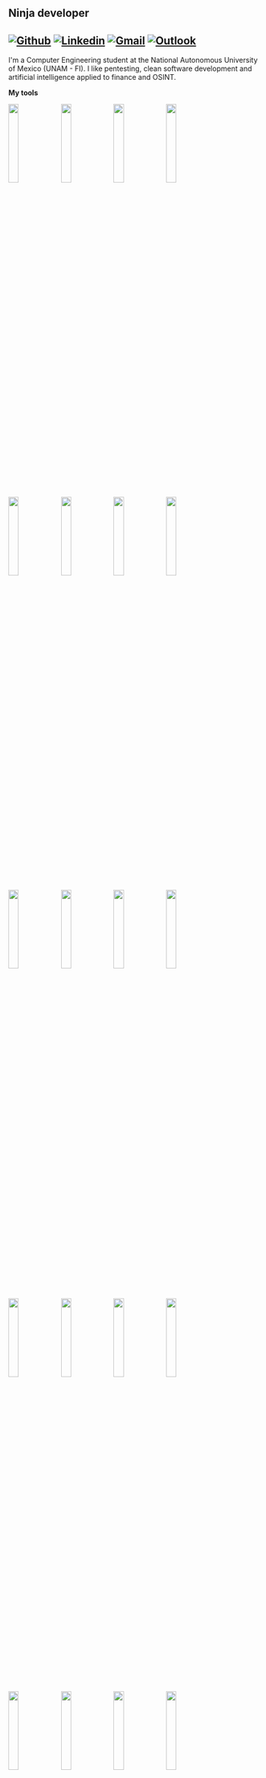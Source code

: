 ## Ninja developer

[![Github](https://img.shields.io/badge/-Github-000?style=flat&logo=Github&logoColor=white)](https://github.com/ValdrST)
[![Linkedin](https://img.shields.io/badge/-LinkedIn-blue?style=flat&logo=Linkedin&logoColor=white)](https://www.linkedin.com/in/valdrst/)
[![Gmail](https://img.shields.io/badge/-Gmail-c14438?style=flat&logo=Gmail&logoColor=white)](mailto:valdr.stiglitz@gmail.com)
[![Outlook](https://img.shields.io/badge/-Outlook-0078D4?style=flat&logo=Microsoft-Outlook&logoColor=white)](mailto:dark_reggae_93@comunidad.unam.mx)
--

I'm a Computer Engineering student at the National Autonomous University of Mexico (UNAM - FI). 
I like pentesting, clean software development and artificial intelligence applied to finance and OSINT.

**My tools**

  <code><img width="20%" src="https://www.vectorlogo.zone/logos/docker/docker-official.svg"></code>
  <code><img width="20%" src="https://www.vectorlogo.zone/logos/git-scm/git-scm-ar21.svg"></code>
  <code><img width="20%" src="https://www.vectorlogo.zone/logos/golang/golang-official.svg"></code>
  <code><img width="20%" src="https://www.vectorlogo.zone/logos/linux/linux-ar21.svg"></code>
  <br/>
  <code><img width="20%" src="https://www.vectorlogo.zone/logos/python/python-ar21.svg"></code>
  <code><img width="20%" src="https://upload.wikimedia.org/wikipedia/commons/9/99/Unofficial_JavaScript_logo_2.svg"></code>
  <code><img width="20%" src="https://www.vectorlogo.zone/logos/ruby-lang/ruby-lang-vertical.svg"></code>
<code><img width="20%" src="https://www.vectorlogo.zone/logos/php/php-ar21.svg"></code>
  <br/>
  <code><img width="20%" src="https://www.vectorlogo.zone/logos/jquery/jquery-official.svg"></code>
<code><img width="20%" src="https://www.vectorlogo.zone/logos/tensorflow/tensorflow-ar21.svg"></code>
  <code><img width="20%" src="https://www.vectorlogo.zone/logos/npmjs/npmjs-ar21.svg"></code>
  <code><img width="20%" src="https://www.vectorlogo.zone/logos/java/java-ar21.svg"></code>

  <br/>
  <code><img width="20%" src="https://www.vectorlogo.zone/logos/swift/swift-official.svg"></code>
  <code><img width="20%" src="https://www.vectorlogo.zone/logos/kotlinlang/kotlinlang-ar21.svg"></code>
  <code><img width="20%" src="https://www.vectorlogo.zone/logos/android/android-ar21.svg"></code>
  <code><img width="20%" src="https://www.vectorlogo.zone/logos/flutterio/flutterio-ar21.svg"></code>  
  </br>
  <code><img width="20%" src="https://www.vectorlogo.zone/logos/mysql/mysql-ar21.svg"></code>
  <code><img width="20%" src="https://www.vectorlogo.zone/logos/mongodb/mongodb-ar21.svg"></code>
  <code><img width="20%" src="https://www.vectorlogo.zone/logos/postgresql/postgresql-ar21.svg"></code>
  <code><img width="20%" src="https://www.vectorlogo.zone/logos/oracle/oracle-ar21.svg"></code>
  </br>
  <code><img width="20%" src="https://upload.wikimedia.org/wikipedia/commons/d/d5/Rust_programming_language_black_logo.svg"></code>
  <code><img width="20%" src="https://upload.wikimedia.org/wikipedia/commons/e/e9/Opengl-logo.svg"></code>
  <code><img width="20%" src="https://upload.wikimedia.org/wikipedia/commons/3/35/The_C_Programming_Language_logo.svg"></code>
  <code><img width="20%" src="https://upload.wikimedia.org/wikipedia/commons/1/18/ISO_C%2B%2B_Logo.svg"></code>
</p>

**git dev "CV":**
<p>
  <a href="https://github.com/valdrST">
    <img width="100%" align="right" alt="Angel's github stats" src="https://github-readme-stats.vercel.app/api?username=valdrST&show_icons=true&hide_border=true" />
  </a>
  </p>